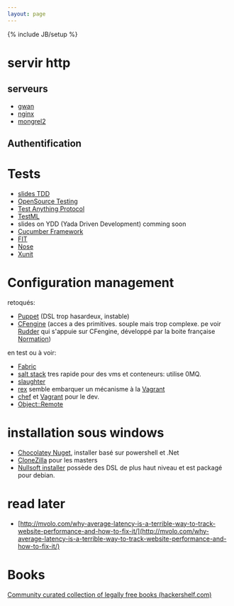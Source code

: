 ```yaml
---
layout: page
---
```

{% include JB/setup %}

# servir http

## serveurs

* [gwan](http://www.gwan.com/)
* [nginx](http://nginx.org/)
* [mongrel2](http://mongrel2.org/)

## Authentification

# Tests

* [slides TDD](http://fr.slideshare.net/Skud/test-driven-development-tutorial)
* [OpenSource Testing](http://opensourcetesting.org/)
* [Test Anything Protocol](http://testanything.org/)
* [TestML](http://testml.org/)
* slides on YDD (Yada Driven Development) comming soon
* [Cucumber Framework](http://cukes.info/)
* [FIT](http://fit.c2.com/wiki.cgi?FitAcceptanceTests)
* [Nose](https://github.com/nose-devs/nose)
* [Xunit](https://en.wikipedia.org/wiki/XUnit)

# Configuration management

retoqués:

* [Puppet](http://projects.puppetlabs.com) (DSL trop hasardeux, instable)
* [CFengine](http://cfengine.com/) (acces a des primitives. souple mais trop complexe. pe voir [Rudder](http://www.normation.com/en/solutions/rudder) qui s'appuie sur CFengine, développé par la boite française [Normation](http://www.normation.com/))

en test ou à voir:

* [Fabric](http://docs.fabfile.org/en/1.5/)
* [salt stack](http://saltstack.org/) tres rapide pour des vms et conteneurs: utilise 0MQ.
* [slaughter](http://www.steve.org.uk/Software/slaughter/)
* [rex](http://rexify.org/) semble embarquer un mécanisme à la [Vagrant](http://www.vagrantup.com/)
* [chef](http://wiki.opscode.com/) et [Vagrant](http://www.vagrantup.com/) pour le dev.
* [Object::Remote](https://metacpan.org/module/Object::Remote) 

# installation sous windows 

* [Chocolatey Nuget](http://chocolatey.org/), installer basé sur powershell et .Net 
* [CloneZilla](http://clonezilla.org/) pour les masters
* [Nullsoft installer](http://nsis.sourceforge.net/NSIS_2) possède des DSL de plus haut niveau et est packagé pour debian.

# read later

* [http://mvolo.com/why-average-latency-is-a-terrible-way-to-track-website-performance-and-how-to-fix-it/](http://mvolo.com/why-average-latency-is-a-terrible-way-to-track-website-performance-and-how-to-fix-it/)

# Books

[Community curated collection of legally free books (hackershelf.com)](http://hackershelf.com)


